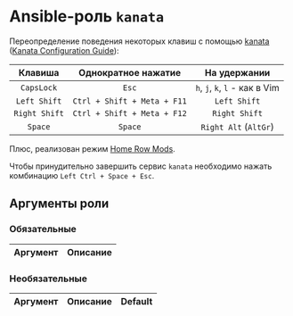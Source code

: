 # Ansible-роль `kanata`

Переопределение поведения некоторых клавиш с помощью [kanata](https://github.com/jtroo/kanata)
([Kanata Configuration Guide](https://jtroo.github.io/config.html)):

| Клавиша       | Однократное нажатие         | На удержании
|:-------------:|:---------------------------:|:------------:
| `CapsLock`    | `Esc`                       | `h`, `j`, `k`, `l` - как в Vim
| `Left Shift`  | `Ctrl + Shift + Meta + F11` | `Left Shift`
| `Right Shift` | `Ctrl + Shift + Meta + F12` | `Right Shift`
| `Space`       | `Space`                     | `Right Alt` (`AltGr`)

Плюс, реализован режим [Home Row Mods](https://precondition.github.io/home-row-mods).

Чтобы принудительно завершить сервис `kanata` необходимо нажать комбинацию `Left Ctrl + Space + Esc`.

## Аргументы роли

### Обязательные

| Аргумент | Описание
| -------- | --------

### Необязательные

| Аргумент | Описание | Default
| -------- | -------- | -------

